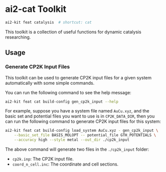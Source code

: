 # ai2-cat Toolkit

```bash
ai2-kit feat catalysis  # shortcut: cat
```
This toolkit is a collection of useful functions for dynamic catalysis researching. 

## Usage

### Generate CP2K Input Files

This toolkit can be used to generate CP2K input files 
for a given system automatically with some simple commands.

You can run the following command to see the help message:
```bash
ai2-kit feat cat build-config gen_cp2k_input --help
```

For example, suppose you have a system file named `AuCu.xyz`,
and the basic set and potential files you want to use is in `CP2K_DATA_DIR`,
then you can run the following command to generate CP2K input files for this system:
```bash
ai2-kit feat cat build-config load_system AuCu.xyz - gen_cp2k_input \
    --basic_set_file BASIS_MOLOPT -- potential_file GTH_POTENTIALS \
    --accuracy high --style metal --out_dir ./cp2k_input
```

The above command will generate two files in the `./cp2k_input` folder:
* `cp2k.inp`: The CP2K input file.
* `coord_n_cell.inc`: The coordinate and cell sections.
